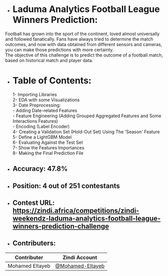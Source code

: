 * # Laduma Analytics Football League Winners Prediction:
Football has grown into the sport of the continent, loved almost universally and followed fanatically. Fans have always tried to determine the match outcomes, 
and now with data obtained from different sensors and cameras, you can make those predictions with more certainty.
<br />The objective of this challenge is to predict the outcome of a football match, based on historical match and player data.
* # Table of Contents:
  1- Importing Libraries
<br />  2- EDA with some Visualizations
<br />  3- Date Preprocessing:
<br />   - Adding Date-related Features
<br />   - Feature Engineering (Adding Grouped Aggregated Features and Some Interactions Features)
<br />   - Encoding (Label Encoder)
<br /> 4- Creating a Validation Set (Hold-Out Set) Using The 'Season' Feature
<br /> 5- Define a LightGBM Model
<br /> 6- Evaluating Against the Test Set
<br /> 7- Show the Features Importances
<br /> 8- Making the Final Prediction File

* ## Accuracy: 47.8%
* ## Position: 4 out of 251 contestants
* ## Contest URL: https://zindi.africa/competitions/zindi-weekendz-laduma-analytics-football-league-winners-prediction-challenge
* ## Contributers:
Contributer | Zindi Account
--- | ---
Mohamed Eltayeb | [@Mohamed-Eltayeb](https://zindi.africa/users/Mohamed-Eltayeb)
